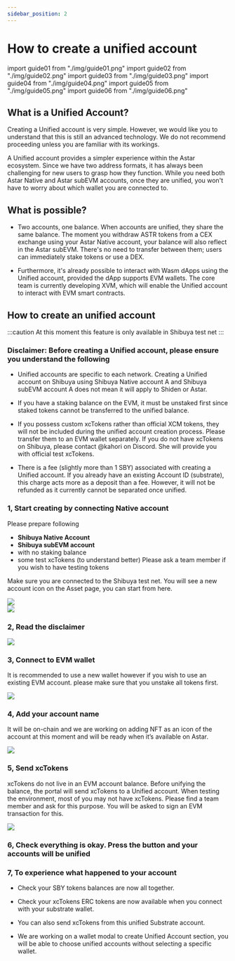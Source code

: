 ```yaml
---
sidebar_position: 2
---
```

# How to create a unified account

import guide01 from "./img/guide01.png"
import guide02 from "./img/guide02.png"
import guide03 from "./img/guide03.png"
import guide04 from "./img/guide04.png"
import guide05 from "./img/guide05.png"
import guide06 from "./img/guide06.png"

## What is a Unified Account?

Creating a Unified account is very simple. However, we would like you to understand that this is still an advanced technology. We do not recommend proceeding unless you are familiar with its workings.

A Unified account provides a simpler experience within the Astar ecosystem. Since we have two address formats, it has always been challenging for new users to grasp how they function. While you need both Astar Native and Astar subEVM accounts, once they are unified, you won't have to worry about which wallet you are connected to.

## What is possible?

- Two accounts, one balance. When accounts are unified, they share the same balance. The moment you withdraw ASTR tokens from a CEX exchange using your Astar Native account, your balance will also reflect in the Astar subEVM. There's no need to transfer between them; users can immediately stake tokens or use a DEX.

- Furthermore, it's already possible to interact with Wasm dApps using the Unified account, provided the dApp supports EVM wallets. The core team is currently developing XVM, which will enable the Unified account to interact with EVM smart contracts.

## How to create an unified account

:::caution
At this moment this feature is only available in Shibuya test net
:::

### Disclaimer: Before creating a Unified account, please ensure you understand the following

- Unified accounts are specific to each network. Creating a Unified account on Shibuya using Shibuya Native account A and Shibuya subEVM account A does not mean it will apply to Shiden or Astar.

- If you have a staking balance on the EVM, it must be unstaked first since staked tokens cannot be transferred to the unified balance.

- If you possess custom xcTokens rather than official XCM tokens, they will not be included during the unified account creation process. Please transfer them to an EVM wallet separately. If you do not have xcTokens on Shibuya, please contact @kahori on Discord. She will provide you with official test xcTokens.

- There is a fee (slightly more than 1 SBY) associated with creating a Unified account. If you already have an existing Account ID (substrate), this charge acts more as a deposit than a fee. However, it will not be refunded as it currently cannot be separated once unified.

### 1, Start creating by connecting Native account

Please prepare following

- **Shibuya Native Account**
- **Shibuya subEVM account**
- with no staking balance
- some test xcTokens (to understand better) Please ask a team member if you wish to have testing tokens

Make sure you are connected to the Shibuya test net. You will see a new account icon on the Asset page, you can start from here.

<div style={{textAlign: 'center'}}>
  <img src={guide01} style={{width: 600}} />
  </div>

<div style={{textAlign: 'center'}}>
  <img src={guide02} style={{width: 600}} />
  </div>

### 2, Read the disclaimer

<div style={{textAlign: 'center'}}>
  <img src={guide03} style={{width: 450}} />
  </div>

### 3, Connect to EVM wallet

It is recommended to use a new wallet however if you wish to use an existing EVM account. please make sure that you unstake all tokens first.

<div style={{textAlign: 'center'}}>
  <img src={guide04} style={{width: 450}} />
  </div>

### 4, Add your account name

It will be on-chain and we are working on adding NFT as an icon of the account at this moment and will be ready when it’s available on Astar.

<div style={{textAlign: 'center'}}>
  <img src={guide05} style={{width: 450}} />
  </div>

### 5, Send xcTokens

xcTokens do not live in an EVM account balance. Before unifying the balance, the portal will send xcTokens to a Unified account. When testing the environment, most of you may not have xcTokens. Please find a team member and ask for this purpose. You will be asked to sign an EVM transaction for this.

<div style={{textAlign: 'center'}}>
  <img src={guide06} style={{width: 450}} />
  </div>

### 6, Check everything is okay. Press the button and your accounts will be unified

### 7, To experience what happened to your account

- Check your SBY tokens balances are now all together.

- Check your xcTokens ERC tokens are now available when you connect with your substrate wallet.

- You can also send xcTokens from this unified Substrate account.

- We are working on a wallet modal to create Unified Account section, you will be able to choose unified accounts without selecting a specific wallet.
